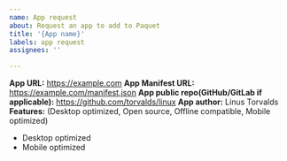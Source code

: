 ```yaml
---
name: App request
about: Request an app to add to Paquet
title: '{App name}'
labels: app request
assignees: ''

---
```


**App URL:** https://example.com
**App Manifest URL:** https://example.com/manifest.json
**App public repo(GitHub/GitLab if applicable):** https://github.com/torvalds/linux
**App author:** Linus Torvalds
**Features:** (Desktop optimized, Open source, Offline compatible, Mobile optimized)
- Desktop optimized
- Mobile optimized
